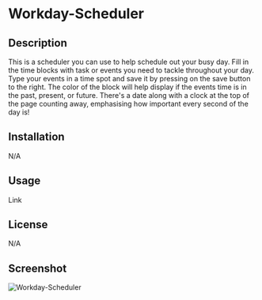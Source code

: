 # Workday-Scheduler


## Description
This is a scheduler you can use to help schedule out your busy day. Fill in the time blocks with task or events you need to tackle throughout your day. Type your events in a time spot and save it by pressing on the save button to the right. The color of the block will help display if the events time is in the past, present, or future. There's a date along with a clock at the top of the page counting away, emphasising how important every second of the day is!

## Installation
N/A

## Usage
Link

## License
N/A

## Screenshot
![Workday-Scheduler]()
